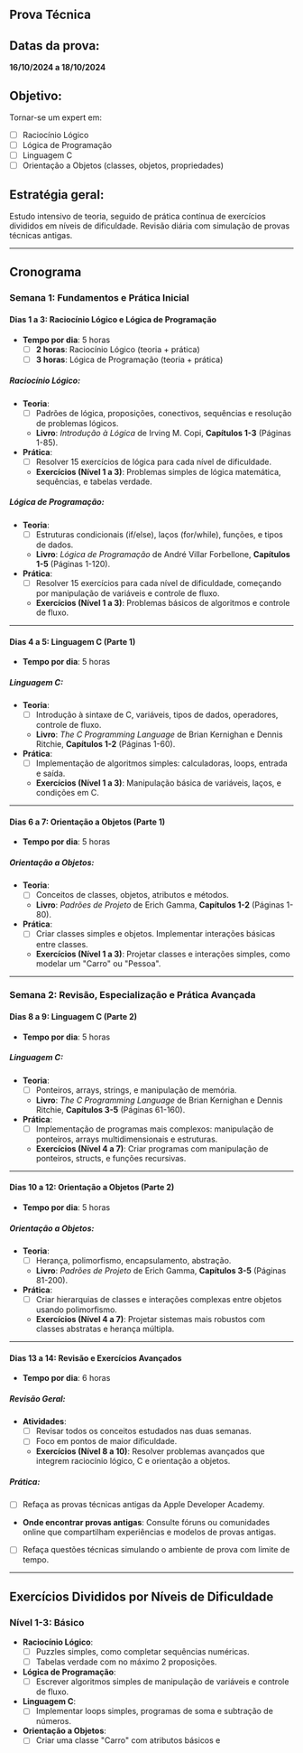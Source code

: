 ## Prova Técnica

## Datas da prova:
**16/10/2024 a 18/10/2024**

## Objetivo:
Tornar-se um expert em:

- [ ] Raciocínio Lógico
- [ ] Lógica de Programação
- [ ] Linguagem C
- [ ] Orientação a Objetos (classes, objetos, propriedades)

## Estratégia geral:
Estudo intensivo de teoria, seguido de prática contínua de exercícios divididos em níveis de dificuldade. Revisão diária com simulação de provas técnicas antigas.

---

## Cronograma

### Semana 1: Fundamentos e Prática Inicial

#### **Dias 1 a 3: Raciocínio Lógico e Lógica de Programação**
- **Tempo por dia**: 5 horas
  - [ ] **2 horas**: Raciocínio Lógico (teoria + prática)
  - [ ] **3 horas**: Lógica de Programação (teoria + prática)

##### Raciocínio Lógico:
- **Teoria**:
  - [ ] Padrões de lógica, proposições, conectivos, sequências e resolução de problemas lógicos.
  - **Livro**: *Introdução à Lógica* de Irving M. Copi, **Capítulos 1-3** (Páginas 1-85).
- **Prática**:
  - [ ] Resolver 15 exercícios de lógica para cada nível de dificuldade.
  - **Exercícios (Nível 1 a 3)**: Problemas simples de lógica matemática, sequências, e tabelas verdade.

##### Lógica de Programação:
- **Teoria**:
  - [ ] Estruturas condicionais (if/else), laços (for/while), funções, e tipos de dados.
  - **Livro**: *Lógica de Programação* de André Villar Forbellone, **Capítulos 1-5** (Páginas 1-120).
- **Prática**:
  - [ ] Resolver 15 exercícios para cada nível de dificuldade, começando por manipulação de variáveis e controle de fluxo.
  - **Exercícios (Nível 1 a 3)**: Problemas básicos de algoritmos e controle de fluxo.

---

#### **Dias 4 a 5: Linguagem C (Parte 1)**
- **Tempo por dia**: 5 horas

##### Linguagem C:
- **Teoria**:
  - [ ] Introdução à sintaxe de C, variáveis, tipos de dados, operadores, controle de fluxo.
  - **Livro**: *The C Programming Language* de Brian Kernighan e Dennis Ritchie, **Capítulos 1-2** (Páginas 1-60).
- **Prática**:
  - [ ] Implementação de algoritmos simples: calculadoras, loops, entrada e saída.
  - **Exercícios (Nível 1 a 3)**: Manipulação básica de variáveis, laços, e condições em C.
  
---

#### **Dias 6 a 7: Orientação a Objetos (Parte 1)**
- **Tempo por dia**: 5 horas

##### Orientação a Objetos:
- **Teoria**:
  - [ ] Conceitos de classes, objetos, atributos e métodos.
  - **Livro**: *Padrões de Projeto* de Erich Gamma, **Capítulos 1-2** (Páginas 1-80).
- **Prática**:
  - [ ] Criar classes simples e objetos. Implementar interações básicas entre classes.
  - **Exercícios (Nível 1 a 3)**: Projetar classes e interações simples, como modelar um "Carro" ou "Pessoa".

---

### Semana 2: Revisão, Especialização e Prática Avançada

#### **Dias 8 a 9: Linguagem C (Parte 2)**
- **Tempo por dia**: 5 horas

##### Linguagem C:
- **Teoria**:
  - [ ] Ponteiros, arrays, strings, e manipulação de memória.
  - **Livro**: *The C Programming Language* de Brian Kernighan e Dennis Ritchie, **Capítulos 3-5** (Páginas 61-160).
- **Prática**:
  - [ ] Implementação de programas mais complexos: manipulação de ponteiros, arrays multidimensionais e estruturas.
  - **Exercícios (Nível 4 a 7)**: Criar programas com manipulação de ponteiros, structs, e funções recursivas.

---

#### **Dias 10 a 12: Orientação a Objetos (Parte 2)**
- **Tempo por dia**: 5 horas

##### Orientação a Objetos:
- **Teoria**:
  - [ ] Herança, polimorfismo, encapsulamento, abstração.
  - **Livro**: *Padrões de Projeto* de Erich Gamma, **Capítulos 3-5** (Páginas 81-200).
- **Prática**:
  - [ ] Criar hierarquias de classes e interações complexas entre objetos usando polimorfismo.
  - **Exercícios (Nível 4 a 7)**: Projetar sistemas mais robustos com classes abstratas e herança múltipla.

---

#### **Dias 13 a 14: Revisão e Exercícios Avançados**
- **Tempo por dia**: 6 horas

##### Revisão Geral:
- **Atividades**:
  - [ ] Revisar todos os conceitos estudados nas duas semanas.
  - [ ] Foco em pontos de maior dificuldade.
  - **Exercícios (Nível 8 a 10)**: Resolver problemas avançados que integrem raciocínio lógico, C e orientação a objetos.
  
##### Prática:
- [ ] Refaça as provas técnicas antigas da Apple Developer Academy.
- **Onde encontrar provas antigas**: Consulte fóruns ou comunidades online que compartilham experiências e modelos de provas antigas.  
- [ ] Refaça questões técnicas simulando o ambiente de prova com limite de tempo.

---

## Exercícios Divididos por Níveis de Dificuldade

### Nível 1-3: Básico
- **Raciocínio Lógico**:
  - [ ] Puzzles simples, como completar sequências numéricas.
  - [ ] Tabelas verdade com no máximo 2 proposições.
- **Lógica de Programação**:
  - [ ] Escrever algoritmos simples de manipulação de variáveis e controle de fluxo.
- **Linguagem C**:
  - [ ] Implementar loops simples, programas de soma e subtração de números.
- **Orientação a Objetos**:
  - [ ] Criar uma classe "Carro" com atributos básicos e
